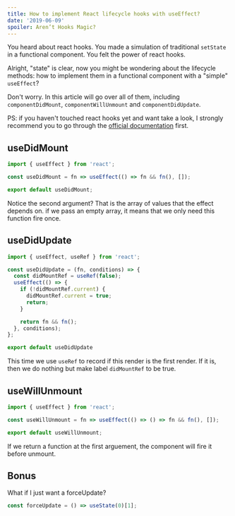 ```yaml
---
title: How to implement React lifecycle hooks with useEffect?
date: '2019-06-09'
spoiler: Aren’t Hooks Magic?
---
```


You heard about react hooks. You made a simulation of traditional `setState` in a functional component. You felt the power of react hooks.

Alright, "state" is clear, now you might be wondering about the lifecycle methods: how to implement them in a functional component with a "simple" `useEffect`?

Don't worry. In this article will go over all of them, including `componentDidMount`, `componentWillUnmount` and `componentDidUpdate`.

PS: if you haven't touched react hooks yet and want take a look, I strongly recommend you to go through the [official documentation](https://reactjs.org/docs/hooks-intro.html) first.

## useDidMount

```js
import { useEffect } from 'react';

const useDidMount = fn => useEffect(() => fn && fn(), []);

export default useDidMount;
```

Notice the second argument? That is the array of values that the effect depends on. if we pass an empty array, it means that we only need this function fire once.

## useDidUpdate

```js
import { useEffect, useRef } from 'react';

const useDidUpdate = (fn, conditions) => {
  const didMountRef = useRef(false);
  useEffect(() => {
    if (!didMountRef.current) {
      didMountRef.current = true;
      return;
    }

    return fn && fn();
  }, conditions);
};

export default useDidUpdate
```

This time we use `useRef` to record if this render is the first render. If it is, then we do nothing but make label `didMountRef` to be true.

## useWillUnmount

```js
import { useEffect } from 'react';

const useWillUnmount = fn => useEffect(() => () => fn && fn(), []);

export default useWillUnmount;
```

If we return a function at the first arguement, the component will fire it before unmount.

## Bonus

What if I just want a forceUpdate?

```js
const forceUpdate = () => useState(0)[1];
```
